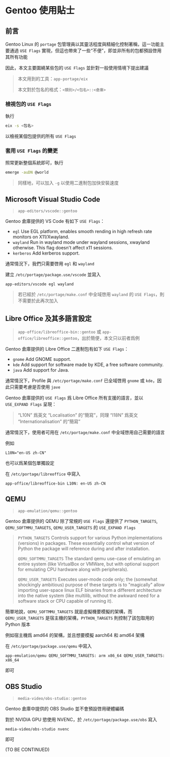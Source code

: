 # Gentoo 使用貼士

## 前言

Gentoo Linux 的 `portage` 包管理員以其靈活程度與精細化控制著稱，這一功能主要通過 `USE Flags` 實現，但這也帶來了一些“不便”，即並非所有的包都預設啓用其所有功能

因此，本文主要圍繞某些包的 `USE Flags` 並針對一般使用情境下提出建議

> 本文用到的工具：`app-portage/eix`
>
> 本文對於包名的格式：`<類別>/<包名>::<倉庫>`

### 檢視包的 `USE Flags`

執行
```sh
eix -s <包名>
```

以檢視某個包提供的所有 `USE Flags`

### 套用 `USE Flags` 的變更

照常更新整個系統即可，執行

```sh
emerge -auDN @world
```

> 同樣地，可以加入 `-g` 以使用二進制包加快安裝速度


## Microsoft Visual Studio Code

> `app-editors/vscode::gentoo`

Gentoo 倉庫提供的 VS Code 有如下 `USE Flags`：

- `egl`   Use EGL platform, enables smooth rending in high refresh rate monitors on X11/Xwayland.
- `wayland`   Run in wayland mode under wayland sessions, xwayland otherwise. This flag doesn't affect x11 sessions. 
- `kerberos`  Add kerberos support.
 
通常情況下，我們只需要啓用 `egl` 和 `wayland`

建立 `/etc/portage/package.use/vscode` 並寫入

```
app-editors/vscode egl wayland
```

> 若已經於 `/etc/portage/make.conf` 中全域啓用 `wayland` 的 `USE Flags`，則不需要於此再次加入

## Libre Office 及其多語言設定

> `app-office/libreoffice-bin::gentoo` 或 `app-office/libreoffice::gentoo`，出於簡便，本文只以前者爲例

Gentoo 倉庫提供的 Libre Office 二進制包有如下 `USE Flags`：

- `gnome`   Add GNOME support.
- `kde` Add support for software made by KDE, a free software community.
- `java`    Add support for Java.
  
通常情況下，Profile 與 `/etc/portage/make.conf` 已全域啓用 `gnome` 或 `kde`，因此只需要考慮是否使用 `jave`

Gentoo 倉庫提供的 `USE Flags` 爲 Libre Office 所有支援的語言，並以 `USE_EXPAND Flags` 呈現：

> “L10N” 爲英文 “Localisation” 的“簡寫”，同理 “I18N” 爲英文 “Internationalisation” 的“簡寫”

通常情況下，使用者可用在 `/etc/portage/make.conf` 中全域啓用自己需要的語言

例如

```
L10N="en-US zh-CN"
```

也可以爲某個包單獨設定

在 `/etc/portage/libreoffice` 中寫入

```
app-office/libreoffice-bin L10N: en-US zh-CN
```

## QEMU

> `app-emulation/qemu::gentoo` 

Gentoo 倉庫提供的 QEMU 除了常規的 `USE Flags` 還提供了 `PYTHON_TARGETS`, `QEMU_SOFTMMU_TARGETS`, `QEMU_USER_TARGETS` 的 `USE_EXPAND Flags`

> `PYTHON_TARGETS`   Controls support for various Python implementations (versions) in packages. These essentially control what version of Python the package will reference during and after installation.
> 
> `QEMU_SOFTMMU_TARGETS`     The standard qemu use-case of emulating an entire system (like VirtualBox or VMWare, but with optional support for emulating CPU hardware along with peripherals).
> 
> `QEMU_USER_TARGETS`   Executes user-mode code only; the (somewhat shockingly ambitious) purpose of these targets is to "magically" allow importing user-space linux ELF binaries from a different architecture into the native system (like multilib, without the awkward need for a software stack or CPU capable of running it).

簡單地說，`QEMU_SOFTMMU_TARGETS` 就是虛擬機要模擬的架構，而 `QEMU_USER_TARGETS` 是宿主機的架構，`PYTHON_TARGETS` 則控制了該包取用的 Python 版本

例如宿主機爲 amd64 的架構，並且想要模擬 aarch64 和 amd64 架構

在 `/etc/portage/package.use/qemu` 中寫入

```
app-emulation/qemu QEMU_SOFTMMU_TARGETS: arm x86_64 QEMU_USER_TARGETS: x86_64
```

即可

## OBS Studio

> `media-video/obs-studio::gentoo`

Gentoo 倉庫中提供的 OBS Studio 並不會預設啓用硬體編碼

對於 NVIDIA GPU 慾使用 NVENC，於 `/etc/portage/package.use/obs` 寫入

```
media-video/obs-studio nvenc
```

即可

(TO BE CONTINUED)

